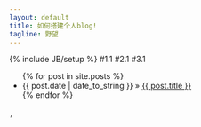 ```yaml
---
layout: default
title: 如何搭建个人blog!
tagline: 野望
---
```

{% include JB/setup %}
#1.1
#2.1
#3.1
<ul class="posts">
  {% for post in site.posts %}
    <li><span>{{ post.date | date_to_string }}</span> &raquo; <a href="{{ BASE_PATH }}{{ post.url }}">{{ post.title }}</a></li>
  {% endfor %}
</ul>
，

